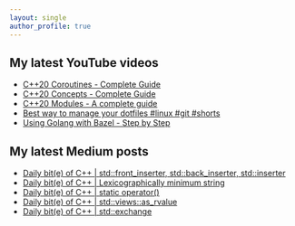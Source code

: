 ```yaml
---
layout: single
author_profile: true
---
```


## My latest YouTube videos

<ul>
<!--START_SECTION:youtube-->
<li><a href="https://www.youtube.com/watch?v=w-dmOHhBX9o">C++20 Coroutines - Complete Guide</a></li>
<li><a href="https://www.youtube.com/watch?v=1So7onMFxJM">C++20 Concepts  - Complete Guide</a></li>
<li><a href="https://www.youtube.com/watch?v=WRCwciJ5MTE">C++20 Modules - A complete guide</a></li>
<li><a href="https://www.youtube.com/watch?v=LHrB4TcU1JM">Best way to manage your dotfiles #linux #git #shorts</a></li>
<li><a href="https://www.youtube.com/watch?v=mXLrk0ipwz4">Using Golang with Bazel - Step by Step</a></li>
<!--END_SECTION:youtube-->
</ul>

## My latest Medium posts

<ul>
<!--START_SECTION:medium-->
<li><a href="https://medium.com/@simontoth/daily-bit-e-of-c-std-front-inserter-std-back-inserter-std-inserter-17d0d83b7308?source=rss-1e1de1006a93------2">Daily bit(e) of C++ | std::front_inserter, std::back_inserter, std::inserter</a></li>
<li><a href="https://medium.com/@simontoth/daily-bit-e-of-c-lexicographically-minimum-string-1ff232db1612?source=rss-1e1de1006a93------2">Daily bit(e) of C++ | Lexicographically minimum string</a></li>
<li><a href="https://medium.com/@simontoth/daily-bit-e-of-c-static-operator-7e43949efa51?source=rss-1e1de1006a93------2">Daily bit(e) of C++ | static operator()</a></li>
<li><a href="https://medium.com/@simontoth/daily-bit-e-of-c-std-views-as-rvalue-bbe5ea1bb30?source=rss-1e1de1006a93------2">Daily bit(e) of C++ | std::views::as_rvalue</a></li>
<li><a href="https://medium.com/@simontoth/daily-bit-e-of-c-std-exchange-27f04b0a5de4?source=rss-1e1de1006a93------2">Daily bit(e) of C++ | std::exchange</a></li>
<!--END_SECTION:medium-->
</ul>